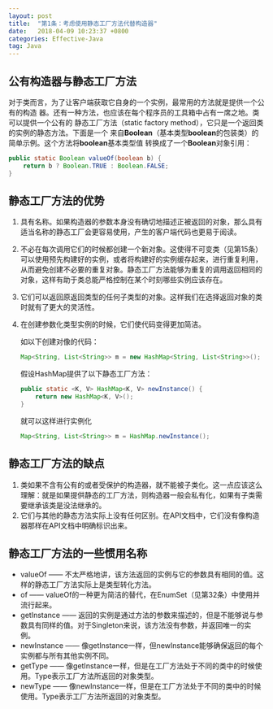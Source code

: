 ```yaml
---
layout: post
title:  "第1条：考虑使用静态工厂方法代替构造器"
date:   2018-04-09 10:23:37 +0800
categories: Effective-Java
tag: Java
---
```



## 公有构造器与静态工厂方法
对于类而言，为了让客户端获取它自身的一个实例，最常用的方法就是提供一个公有的构造
器。还有一种方法，也应该在每个程序员的工具箱中占有一席之地。类可以提供一个公有的
静态工厂方法（static factory method），它只是一个返回类的实例的静态方法。下面是一个
来自**Boolean**（基本类型**boolean**的包装类）的简单示例。这个方法将**boolean**基本类型值
转换成了一个**Boolean**对象引用：

```java
public static Boolean valueOf(boolean b) {
    return b ? Boolean.TRUE : Boolean.FALSE;
}
```

## 静态工厂方法的优势
1. 具有名称。如果构造器的参数本身没有确切地描述正被返回的对象，那么具有适当名称的静态工厂会更容易使用，产生的客户端代码也更易于阅读。
2. 不必在每次调用它们的时候都创建一个新对象。这使得不可变类（见第15条）可以使用预先构建好的实例，或者将构建好的实例缓存起来，进行重复利用，从而避免创建不必要的重复对象。静态工厂方法能够为重复的调用返回相同的对象，这样有助于类总能严格控制在某个时刻哪些实例应该存在。
3. 它们可以返回原返回类型的任何子类型的对象。这样我们在选择返回对象的类时就有了更大的灵活性。
4. 在创建参数化类型实例的时候，它们使代码变得更加简洁。

    如以下创建对像的代码：

    ```java
    Map<String, List<String>> m = new HashMap<String, List<String>>();
    ```
    假设HashMap提供了以下静态工厂方法：
    ```java
    public static <K, V> HashMap<K, V> newInstance() {
        return new HashMap<K, V>();
    }
    ```
    就可以这样进行实例化
    
    ```java
    Map<String, List<String>> m = HashMap.newInstance();
    ```

## 静态工厂方法的缺点
1. 类如果不含有公有的或者受保护的构造器，就不能被子类化。这一点应该这么理解：就是如果提供静态的工厂方法，则构造器一般会私有化，如果有子类需要继承该类是没法继承的。
2. 它们与其他的静态方法实际上没有任何区别。在API文档中，它们没有像构造器那样在API文档中明确标识出来。

## 静态工厂方法的一些惯用名称
- valueOf —— 不太严格地讲，该方法返回的实例与它的参数具有相同的值。这样的静态工厂方法实际上是类型转化方法。
- of —— valueOf的一种更为简洁的替代，在EnumSet（见第32条）中使用并流行起来。
- getInstance —— 返回的实例是通过方法的参数来描述的，但是不能够说与参数具有同样的值。对于Singleton来说，该方法没有参数，并返回唯一的实例。
- newInstance —— 像getInstance一样，但newInstance能够确保返回的每个实例都与所有其他实例不同。
- getType —— 像getInstance一样，但是在工厂方法处于不同的类中的时候使用。Type表示工厂方法所返回的对象类型。
- newType —— 像newInstance一样，但是在工厂方法处于不同的类中的时候使用。Type表示工厂方法所返回的对象类型。
